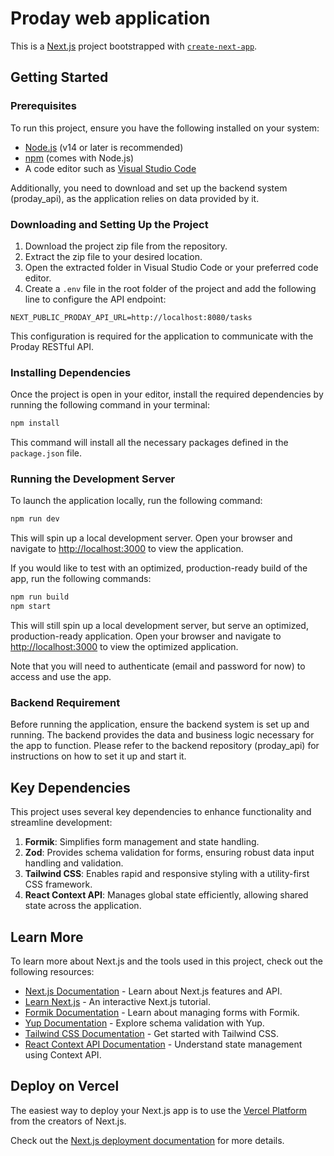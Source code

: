 # Proday web application

This is a [Next.js](https://nextjs.org) project bootstrapped with [`create-next-app`](https://nextjs.org/docs/app/api-reference/cli/create-next-app).

## Getting Started

### Prerequisites

To run this project, ensure you have the following installed on your system:

- [Node.js](https://nodejs.org/) (v14 or later is recommended)
- [npm](https://www.npmjs.com/) (comes with Node.js)
- A code editor such as [Visual Studio Code](https://code.visualstudio.com/)

Additionally, you need to download and set up the backend system (proday_api), as the application relies on data provided by it.

### Downloading and Setting Up the Project

1. Download the project zip file from the repository.
2. Extract the zip file to your desired location.
3. Open the extracted folder in Visual Studio Code or your preferred code editor.
4. Create a `.env` file in the root folder of the project and add the following line to configure the API endpoint:

```env
NEXT_PUBLIC_PRODAY_API_URL=http://localhost:8080/tasks
```

This configuration is required for the application to communicate with the Proday RESTful API.

### Installing Dependencies

Once the project is open in your editor, install the required dependencies by running the following command in your terminal:

```bash
npm install
```

This command will install all the necessary packages defined in the `package.json` file.

### Running the Development Server

To launch the application locally, run the following command:

```bash
npm run dev
```

This will spin up a local development server. Open your browser and navigate to [http://localhost:3000](http://localhost:3000) to view the application.

If you would like to test with an optimized, production-ready build of the app, run the following commands:

```bash
npm run build
npm start
```
This will still spin up a local development server, but serve an optimized, production-ready application. Open your browser and navigate to [http://localhost:3000](http://localhost:3000) to view the optimized application.

Note that you will need to authenticate (email and password for now) to access and use the app.

### Backend Requirement

Before running the application, ensure the backend system is set up and running. The backend provides the data and business logic necessary for the app to function. Please refer to the backend repository (proday_api) for instructions on how to set it up and start it.

## Key Dependencies

This project uses several key dependencies to enhance functionality and streamline development:

1. **Formik**: Simplifies form management and state handling.
2. **Zod**: Provides schema validation for forms, ensuring robust data input handling and validation.
3. **Tailwind CSS**: Enables rapid and responsive styling with a utility-first CSS framework.
4. **React Context API**: Manages global state efficiently, allowing shared state across the application.

## Learn More

To learn more about Next.js and the tools used in this project, check out the following resources:

- [Next.js Documentation](https://nextjs.org/docs) - Learn about Next.js features and API.
- [Learn Next.js](https://nextjs.org/learn) - An interactive Next.js tutorial.
- [Formik Documentation](https://formik.org/docs/overview) - Learn about managing forms with Formik.
- [Yup Documentation](https://github.com/jquense/yup) - Explore schema validation with Yup.
- [Tailwind CSS Documentation](https://tailwindcss.com/docs) - Get started with Tailwind CSS.
- [React Context API Documentation](https://react.dev/reference/react/useContext) - Understand state management using Context API.

## Deploy on Vercel

The easiest way to deploy your Next.js app is to use the [Vercel Platform](https://vercel.com/new?utm_medium=default-template&filter=next.js&utm_source=create-next-app&utm_campaign=create-next-app-readme) from the creators of Next.js.

Check out the [Next.js deployment documentation](https://nextjs.org/docs/app/building-your-application/deploying) for more details.






